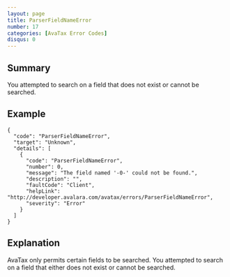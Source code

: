 ```yaml
---
layout: page
title: ParserFieldNameError
number: 17
categories: [AvaTax Error Codes]
disqus: 0
---
```


## Summary

You attempted to search on a field that does not exist or cannot be searched.

## Example

    {
      "code": "ParserFieldNameError",
      "target": "Unknown",
      "details": [
        {
          "code": "ParserFieldNameError",
          "number": 0,
          "message": "The field named '-0-' could not be found.",
          "description": "",
          "faultCode": "Client",
          "helpLink": "http://developer.avalara.com/avatax/errors/ParserFieldNameError",
          "severity": "Error"
        }
      ]
    }

## Explanation

AvaTax only permits certain fields to be searched.  You attempted to search on a field that either does not exist or cannot be searched.
